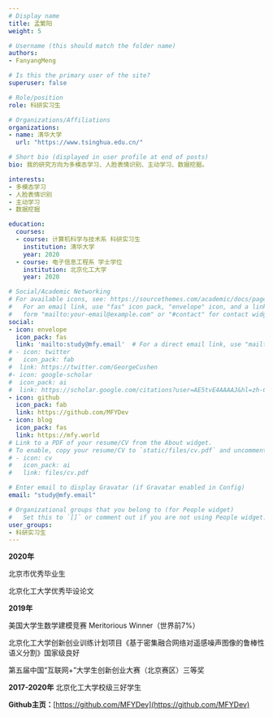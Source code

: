 ```yaml
---
# Display name
title: 孟繁阳
weight: 5

# Username (this should match the folder name)
authors:
- FanyangMeng

# Is this the primary user of the site?
superuser: false

# Role/position
role: 科研实习生

# Organizations/Affiliations
organizations:
- name: 清华大学
  url: "https://www.tsinghua.edu.cn/"

# Short bio (displayed in user profile at end of posts)
bio: 我的研究方向为多模态学习、人脸表情识别、主动学习、数据挖掘。

interests:
- 多模态学习
- 人脸表情识别
- 主动学习
- 数据挖掘

education:
  courses:
  - course: 计算机科学与技术系 科研实习生
    institution: 清华大学
    year: 2020
  - course: 电子信息工程系 学士学位
    institution: 北京化工大学
    year: 2020

# Social/Academic Networking
# For available icons, see: https://sourcethemes.com/academic/docs/page-builder/#icons
#   For an email link, use "fas" icon pack, "envelope" icon, and a link in the
#   form "mailto:your-email@example.com" or "#contact" for contact widget.
social:
- icon: envelope
  icon_pack: fas
  link: 'mailto:study@mfy.email'  # For a direct email link, use "mailto:test@example.org".
# - icon: twitter
#   icon_pack: fab
#  link: https://twitter.com/GeorgeCushen
#- icon: google-scholar
#  icon_pack: ai
#  link: https://scholar.google.com/citations?user=AE5tvE4AAAAJ&hl=zh-CN
- icon: github
  icon_pack: fab
  link: https://github.com/MFYDev
- icon: blog
  icon_pack: fas
  link: https://mfy.world
# Link to a PDF of your resume/CV from the About widget.
# To enable, copy your resume/CV to `static/files/cv.pdf` and uncomment the lines below.
# - icon: cv
#   icon_pack: ai
#   link: files/cv.pdf

# Enter email to display Gravatar (if Gravatar enabled in Config)
email: "study@mfy.email"

# Organizational groups that you belong to (for People widget)
#   Set this to `[]` or comment out if you are not using People widget.
user_groups:
- 科研实习生
---
```


**2020年** 

北京市优秀毕业生

北京化工大学优秀毕设论文

**2019年**

美国大学生数学建模竞赛 Meritorious Winner（世界前7%）

北京化工大学创新创业训练计划项目《基于密集融合网络对遥感噪声图像的鲁棒性语义分割》国家级良好

第五届中国“互联网+”大学生创新创业大赛（北京赛区）三等奖

**2017-2020年** 北京化工大学校级三好学生

**Github主页：**[https://github.com/MFYDev](https://github.com/MFYDev)